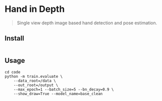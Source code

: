 # Hand in Depth

> Single view depth image based hand detection and pose estimation.

## Install

```
```

## Usage

```
cd code
python -m train.evaluate \
    --data_root=/data \
    --out_root=/output \
    --max_epoch=1 --batch_size=5 --bn_decay=0.9 \
    --show_draw=True --model_name=base_clean
```
